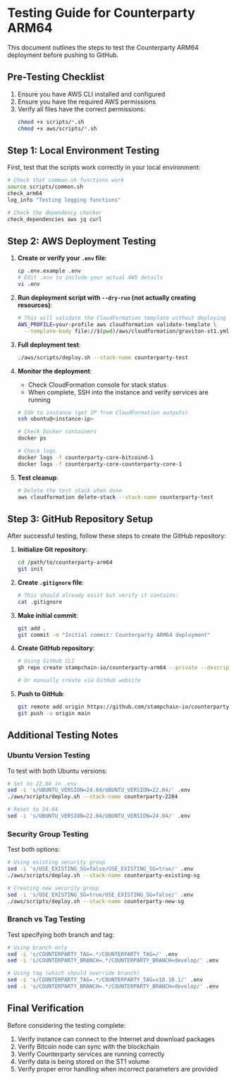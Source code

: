# Testing Guide for Counterparty ARM64

This document outlines the steps to test the Counterparty ARM64 deployment before pushing to GitHub.

## Pre-Testing Checklist

1. Ensure you have AWS CLI installed and configured
2. Ensure you have the required AWS permissions
3. Verify all files have the correct permissions:
   ```bash
   chmod +x scripts/*.sh
   chmod +x aws/scripts/*.sh
   ```

## Step 1: Local Environment Testing

First, test that the scripts work correctly in your local environment:

```bash
# Check that common.sh functions work
source scripts/common.sh
check_arm64
log_info "Testing logging functions"

# Check the dependency checker
check_dependencies aws jq curl
```

## Step 2: AWS Deployment Testing

1. **Create or verify your `.env` file**:
   ```bash
   cp .env.example .env
   # Edit .env to include your actual AWS details
   vi .env
   ```

2. **Run deployment script with `--dry-run` (not actually creating resources)**:
   ```bash
   # This will validate the CloudFormation template without deploying
   AWS_PROFILE=your-profile aws cloudformation validate-template \
     --template-body file://$(pwd)/aws/cloudformation/graviton-st1.yml
   ```

3. **Full deployment test**:
   ```bash
   ./aws/scripts/deploy.sh --stack-name counterparty-test
   ```

4. **Monitor the deployment**:
   - Check CloudFormation console for stack status
   - When complete, SSH into the instance and verify services are running
   ```bash
   # SSH to instance (get IP from CloudFormation outputs)
   ssh ubuntu@<instance-ip>
   
   # Check Docker containers
   docker ps
   
   # Check logs
   docker logs -f counterparty-core-bitcoind-1
   docker logs -f counterparty-core-counterparty-core-1
   ```

5. **Test cleanup**:
   ```bash
   # Delete the test stack when done
   aws cloudformation delete-stack --stack-name counterparty-test
   ```

## Step 3: GitHub Repository Setup

After successful testing, follow these steps to create the GitHub repository:

1. **Initialize Git repository**:
   ```bash
   cd /path/to/counterparty-arm64
   git init
   ```

2. **Create `.gitignore` file**:
   ```bash
   # This should already exist but verify it contains:
   cat .gitignore
   ```

3. **Make initial commit**:
   ```bash
   git add .
   git commit -m "Initial commit: Counterparty ARM64 deployment"
   ```

4. **Create GitHub repository**:
   ```bash
   # Using GitHub CLI
   gh repo create stampchain-io/counterparty-arm64 --private --description "Deploy Counterparty on ARM64 architecture, optimized for AWS Graviton instances"
   
   # Or manually create via GitHub website
   ```

5. **Push to GitHub**:
   ```bash
   git remote add origin https://github.com/stampchain-io/counterparty-arm64.git
   git push -u origin main
   ```

## Additional Testing Notes

### Ubuntu Version Testing

To test with both Ubuntu versions:

```bash
# Set to 22.04 in .env
sed -i 's/UBUNTU_VERSION=24.04/UBUNTU_VERSION=22.04/' .env
./aws/scripts/deploy.sh --stack-name counterparty-2204

# Reset to 24.04
sed -i 's/UBUNTU_VERSION=22.04/UBUNTU_VERSION=24.04/' .env
```

### Security Group Testing

Test both options:

```bash
# Using existing security group
sed -i 's/USE_EXISTING_SG=false/USE_EXISTING_SG=true/' .env
./aws/scripts/deploy.sh --stack-name counterparty-existing-sg

# Creating new security group
sed -i 's/USE_EXISTING_SG=true/USE_EXISTING_SG=false/' .env
./aws/scripts/deploy.sh --stack-name counterparty-new-sg
```

### Branch vs Tag Testing

Test specifying both branch and tag:

```bash
# Using branch only
sed -i 's/COUNTERPARTY_TAG=.*/COUNTERPARTY_TAG=/' .env
sed -i 's/COUNTERPARTY_BRANCH=.*/COUNTERPARTY_BRANCH=develop/' .env

# Using tag (which should override branch)
sed -i 's/COUNTERPARTY_TAG=.*/COUNTERPARTY_TAG=v10.10.1/' .env
sed -i 's/COUNTERPARTY_BRANCH=.*/COUNTERPARTY_BRANCH=develop/' .env
```

## Final Verification

Before considering the testing complete:

1. Verify instance can connect to the Internet and download packages
2. Verify Bitcoin node can sync with the blockchain
3. Verify Counterparty services are running correctly
4. Verify data is being stored on the ST1 volume
5. Verify proper error handling when incorrect parameters are provided